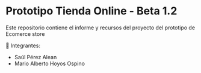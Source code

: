 # Prototipo Tienda Online - Beta 1.2

Este repositorio contiene el informe y recursos del proyecto del prototipo de Ecomerce store

👥 Integrantes:
- Saúl Pérez Alean
- Mario Alberto Hoyos Ospino
